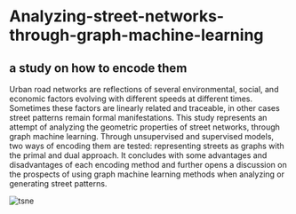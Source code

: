 # Analyzing-street-networks-through-graph-machine-learning
## a study on how to encode them


Urban road networks are reflections of several environmental, social, and economic  factors evolving with different speeds at different times. Sometimes these factors are  linearly related and traceable, in other cases street patterns remain formal  manifestations. This study represents an attempt of analyzing the geometric properties of street networks, through graph machine learning. Through unsupervised and supervised models, two ways of encoding them are tested: representing streets as graphs with the primal and dual approach. It concludes with some advantages and disadvantages of each encoding method and further opens a discussion on the prospects of using graph machine learning methods when analyzing or generating street patterns.


![tsne](https://user-images.githubusercontent.com/97359144/189381742-d030c487-de0e-4840-b4c6-23cf7340f6df.png)
